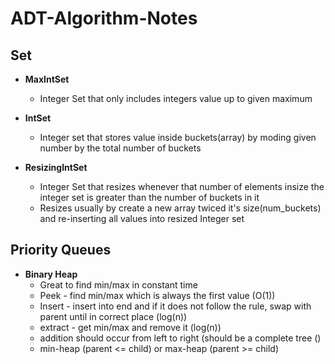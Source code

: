 # ADT-Algorithm-Notes

## Set

- **MaxIntSet**
    - Integer Set that only includes integers value up to given maximum

- **IntSet**
    - Integer set that stores value inside buckets(array) by moding given number by the total number of buckets
- **ResizingIntSet**
    - Integer Set that resizes whenever that number of elements insize the integer set is greater than the number of buckets in it
    - Resizes usually by create a new array twiced it's size(num_buckets) and re-inserting all values into resized Integer set


## Priority Queues
- **Binary Heap**
    - Great to find min/max in constant time
    - Peek - find min/max which is always the first value (O(1))
    - Insert - insert into end and if it does not follow the rule, swap with parent until in correct place (log(n))
    - extract - get min/max and remove it (log(n))
    - addition should occur from left to right (should be a complete tree ()
    - min-heap (parent <= child) or max-heap (parent >=  child)